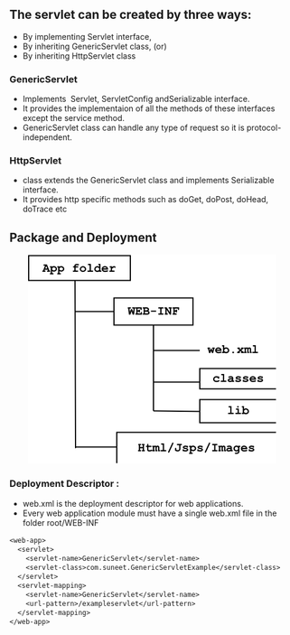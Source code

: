 ## The servlet can be created by three ways:
* By implementing Servlet interface,
* By inheriting GenericServlet class, (or)
* By inheriting HttpServlet class

### GenericServlet
* Implements  Servlet, ServletConfig andSerializable interface. 
* It provides the implementaion of all the methods of these interfaces except the service method.
* GenericServlet class can handle any type of request so it is protocol-independent.

### HttpServlet
* class extends the GenericServlet class and implements Serializable interface. 
* It provides http specific methods such as doGet, doPost, doHead, doTrace etc

## Package and Deployment
 <p align="center"> 
    <img src="https://github.com/SuneetPatil/Java-Servlets/blob/master/Images/PackageandDeployment.png" alt="Package and Deployment">
 </p>

### Deployment Descriptor :
* web.xml is the deployment descriptor for web applications.
* Every web application module must have a single web.xml file in the folder root/WEB-INF

```
<web-app>
  <servlet>
    <servlet-name>GenericServlet</servlet-name>
    <servlet-class>com.suneet.GenericServletExample</servlet-class>
  </servlet>
  <servlet-mapping>
    <servlet-name>GenericServlet</servlet-name>
    <url-pattern>/exampleservlet</url-pattern>
  </servlet-mapping>
</web-app>

```

